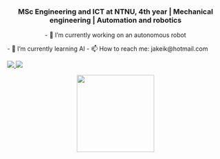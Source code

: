 ### <p align="center">MSc Engineering and ICT at NTNU, 4th year | Mechanical engineering | Automation and robotics</p>



<p align="center">- 🔭 I’m currently working on an autonomous robot</p>
- 🌱 I’m currently learning AI
- 📫 How to reach me: jakeik@hotmail.com

  
<a href="https://github.com/JakobEik/github-stats">

![](https://github.com/JakobEik/github-stats/blob/master/generated/overview.svg)
![](https://github.com/JakobEik/github-stats/blob/master/generated/languages.svg)

</a>

<p align="center">
<img height="180em" src="https://github-readme-stats.vercel.app/api?username=JakobEik&show_icons=true&hide_border=true&&count_private=true&include_all_commits=true" />
</p>

